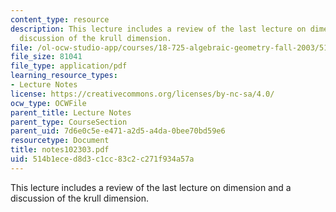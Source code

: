 ```yaml
---
content_type: resource
description: This lecture includes a review of the last lecture on dimension and a
  discussion of the krull dimension.
file: /ol-ocw-studio-app/courses/18-725-algebraic-geometry-fall-2003/514b1eced8d3c1cc83c2c271f934a57a_notes102303.pdf
file_size: 81041
file_type: application/pdf
learning_resource_types:
- Lecture Notes
license: https://creativecommons.org/licenses/by-nc-sa/4.0/
ocw_type: OCWFile
parent_title: Lecture Notes
parent_type: CourseSection
parent_uid: 7d6e0c5e-e471-a2d5-a4da-0bee70bd59e6
resourcetype: Document
title: notes102303.pdf
uid: 514b1ece-d8d3-c1cc-83c2-c271f934a57a
---
```

This lecture includes a review of the last lecture on dimension and a discussion of the krull dimension.